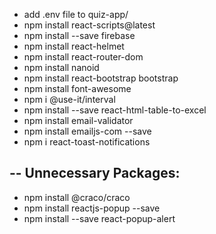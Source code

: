 - add .env file to quiz-app/
- npm install react-scripts@latest
- npm install --save firebase
- npm install react-helmet
- npm install react-router-dom
- npm install nanoid
- npm install react-bootstrap bootstrap
- npm install font-awesome
- npm i @use-it/interval
- npm install --save react-html-table-to-excel
- npm install email-validator
- npm install emailjs-com --save
- npm i react-toast-notifications

--
Unnecessary Packages:
--

- npm install @craco/craco
- npm install reactjs-popup --save
- npm install --save react-popup-alert
